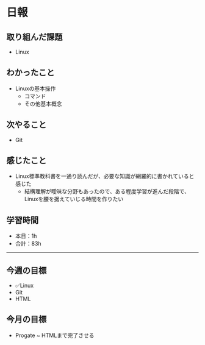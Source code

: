 # 日報

## 取り組んだ課題  

- Linux

## わかったこと

- Linuxの基本操作
  - コマンド
  - その他基本概念

## 次やること

- Git

## 感じたこと

- Linux標準教科書を一通り読んだが、必要な知識が網羅的に書かれていると感じた
  - 結構理解が曖昧な分野もあったので、ある程度学習が進んだ段階で、Linuxを腰を据えていじる時間を作りたい

## 学習時間

- 本日：1h
- 合計：83h

---

## 今週の目標

- ✅Linux
- Git
- HTML

## 今月の目標

- Progate ~ HTMLまで完了させる
